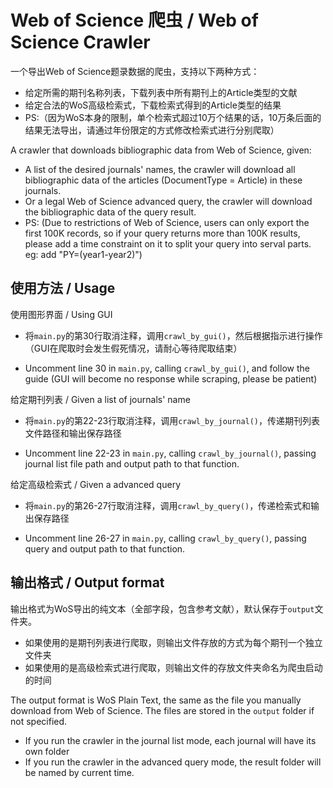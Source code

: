 # Web of Science 爬虫 / Web of Science Crawler
一个导出Web of Science题录数据的爬虫，支持以下两种方式：

- 给定所需的期刊名称列表，下载列表中所有期刊上的Article类型的文献
- 给定合法的WoS高级检索式，下载检索式得到的Article类型的结果
- PS:（因为WoS本身的限制，单个检索式超过10万个结果的话，10万条后面的结果无法导出，请通过年份限定的方式修改检索式进行分别爬取）

A crawler that downloads bibliographic data from Web of Science, given:

- A list of the desired journals' names, the crawler will download all bibliographic data of the articles (DocumentType = Article) in these journals.
- Or a legal Web of Science advanced query, the crawler will download the bibliographic data of the query result.
- PS: (Due to restrictions of Web of Science, users can only export the first 100K records, so if your query returns more than 100K results, please add a time constraint on it to split your query into serval parts. eg: add "PY=(year1-year2)")

## 使用方法 / Usage

使用图形界面 / Using GUI

- 将`main.py`的第30行取消注释，调用`crawl_by_gui()`，然后根据指示进行操作（GUI在爬取时会发生假死情况，请耐心等待爬取结束）

- Uncomment line 30 in `main.py`, calling `crawl_by_gui()`, and follow the guide (GUI will become no response while scraping, please be patient)

给定期刊列表 / Given a list of journals' name

- 将`main.py`的第22-23行取消注释，调用`crawl_by_journal()`，传递期刊列表文件路径和输出保存路径

- Uncomment line 22-23 in `main.py`, calling `crawl_by_journal()`, passing journal list file path and output path to that function.

给定高级检索式 / Given a advanced query

- 将`main.py`的第26-27行取消注释，调用`crawl_by_query()`，传递检索式和输出保存路径

- Uncomment line 26-27 in `main.py`, calling `crawl_by_query()`, passing query and output path to that function.



## 输出格式 / Output format

输出格式为WoS导出的纯文本（全部字段，包含参考文献），默认保存于`output`文件夹。

- 如果使用的是期刊列表进行爬取，则输出文件存放的方式为每个期刊一个独立文件夹
- 如果使用的是高级检索式进行爬取，则输出文件的存放文件夹命名为爬虫启动的时间

The output format is WoS Plain Text, the same as the file you manually download from Web of Science. The files are stored in the `output` folder if not specified.

- If you run the crawler in the journal list mode, each journal will have its own folder
- If you run the crawler in the advanced query mode, the result folder will be named by current time.

